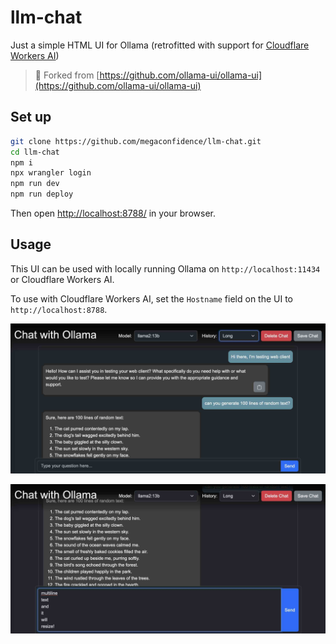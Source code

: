 # llm-chat

Just a simple HTML UI for Ollama (retrofitted with support for [Cloudflare
Workers AI](https://developers.cloudflare.com/workers-ai/))

> 🍴 Forked from [https://github.com/ollama-ui/ollama-ui](https://github.com/ollama-ui/ollama-ui)

## Set up

```sh
git clone https://github.com/megaconfidence/llm-chat.git
cd llm-chat
npm i
npx wrangler login
npm run dev
npm run deploy

```

Then open [http://localhost:8788/](http://localhost:8788/) in your browser.

## Usage

This UI can be used with locally running Ollama on `http://localhost:11434` or Cloudflare Workers AI.

To use with Cloudflare Workers AI, set the `Hostname` field on the UI to `http://localhost:8788`.

![screenshot1](/screenshot1.jpg?raw=true)

![screenshot2](/screenshot2.jpg?raw=true)
